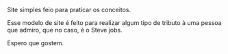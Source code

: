 Site simples feio para praticar os conceitos.

Esse modelo de site é feito para realizar algum tipo de tributo à uma pessoa que admiro, que no
caso, é o Steve jobs.

Espero que gostem.